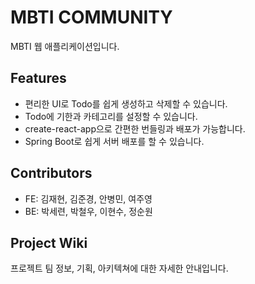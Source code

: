 # MBTI COMMUNITY

MBTI 웹 애플리케이션입니다.

## Features

- 편리한 UI로 Todo를 쉽게 생성하고 삭제할 수 있습니다.
- Todo에 기한과 카테고리를 설정할 수 있습니다.
- create-react-app으로 간편한 번들링과 배포가 가능합니다.
- Spring Boot로 쉽게 서버 배포를 할 수 있습니다.

## Contributors

- FE: 김재현, 김준경, 안병민, 여주영
- BE: 박세련, 박철우, 이현수, 정순원

## Project Wiki

프로젝트 팀 정보, 기획, 아키텍쳐에 대한 자세한 안내입니다.
